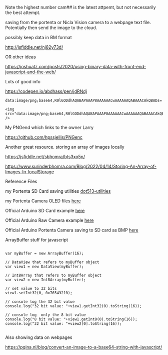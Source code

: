 
Note the highest number  cam## is the latest attpemt, but not necessarily the best attempt.


saving from the portenta or Nicla Vision camera to a webpage text file. Potentially then send the image to the cloud.

possibly keep data in BM format

http://jsfiddle.net/nj82y73d/



OR other ideas

https://joshuatz.com/posts/2020/using-binary-data-with-front-end-javascript-and-the-web/



Lots of good info


https://codepen.io/abdhass/pen/jdRNdj


```
data:image/png;base64,R0lGODdhAQABAPAAAP8AAAAAACwAAAAAAQABAAACAkQBADs=
```

```
<img src="data:image/png;base64,R0lGODdhAQABAPAAAP8AAAAAACwAAAAAAQABAAACAkQBADs=" /> 

```

My PNGend which links to the owner Larry

https://github.com/hpssjellis/PNGenc

Another great resource. storing an array of images locally

https://jsfiddle.net/sbhomra/bts3xo5n/

https://www.surinderbhomra.com/Blog/2022/04/14/Storing-An-Array-of-Images-In-localStorage



Reference Files

my Portenta SD Card saving utilities  [dot513-utilities](https://github.com/hpssjellis/portenta-pro-community-solutions/tree/main/examples/dot5-portenta-machine-learning/dot51-portenta-edge-impulse-ml/dot513-utilities)

my Portenta Camera OLED files [here](https://github.com/hpssjellis/portenta-pro-community-solutions/tree/main/examples/dot3-portenta-vision-shields/dot35-camera-and-oled)

Official Arduino SD Card example [here](https://github.com/arduino/ArduinoCore-mbed/blob/master/libraries/Portenta_SDCARD/examples/TestSDCARD/TestSDCARD.ino)

Official Arduino Raw Camera example [here](https://github.com/arduino/ArduinoCore-mbed/blob/master/libraries/Camera/examples/CameraCaptureRawBytes/CameraCaptureRawBytes.ino)

Official Arduino Portenta Camera saving to SD card as BMP [here](https://github.com/arduino-libraries/Arduino_Pro_Tutorials/blob/main/examples/Vision%20Shield%20to%20SD%20Card%20bmp/visionShieldBitmap/visionShieldBitmap.ino)



ArrayBuffer stuff for javascript
```

var myBuffer = new ArrayBuffer(16);

// DataView that refers to myBuffer object
var view1 = new DataView(myBuffer);

// Int8Array that refers to myBuffer object
var view2 = new Int8Array(myBuffer);

// set value to 32 bits
view1.setInt32(0, 0x76543210);

// console log the 32 bit value
console.log("32 bit value: "+view1.getInt32(0).toString(16));

// console log  only the 8 bit value
console.log("8 bit value: "+view1.getInt8(0).toString(16));
console.log("32 bit value: "+view2[0].toString(16));


```




Also showing data on webpages

https://pqina.nl/blog/convert-an-image-to-a-base64-string-with-javascript/



